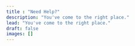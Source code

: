 ```yaml
---
title : "Need Help?"
description: "You've come to the right place."
lead: "You've come to the right place."
draft: false
images: []
---
```

